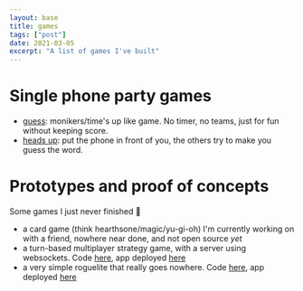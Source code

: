 ```yaml
---
layout: base
title: games
tags: ["post"]
date: 2021-03-05
excerpt: "A list of games I've built"
---
```


# Single phone party games

- [guess](https://guess.tducasse.com): monikers/time's up like game. No timer, no teams, just for fun without keeping score.
- [heads up](https://headsup.tducasse.com): put the phone in front of you, the others try to make you guess the word.

# Prototypes and proof of concepts 
Some games I just never finished 😬

- a card game (think hearthsone/magic/yu-gi-oh) I'm currently working on with a friend, nowhere near done, and not open source _yet_
- a turn-based multiplayer strategy game, with a server using websockets. Code [here](https://github.com/tducasse/poc-turn-based), app deployed [here](https://aldevs.gitlab.io/gamedev/projectv3/)
- a very simple roguelite that really goes nowhere. Code [here](https://github.com/tducasse/poc-roguelite), app deployed [here](https://aldevs.gitlab.io/gamedev/projectv2/)
